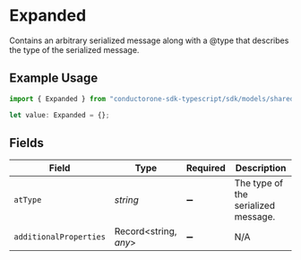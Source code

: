 # Expanded

Contains an arbitrary serialized message along with a @type that describes the type of the serialized message.

## Example Usage

```typescript
import { Expanded } from "conductorone-sdk-typescript/sdk/models/shared";

let value: Expanded = {};
```

## Fields

| Field                               | Type                                | Required                            | Description                         |
| ----------------------------------- | ----------------------------------- | ----------------------------------- | ----------------------------------- |
| `atType`                            | *string*                            | :heavy_minus_sign:                  | The type of the serialized message. |
| `additionalProperties`              | Record<string, *any*>               | :heavy_minus_sign:                  | N/A                                 |